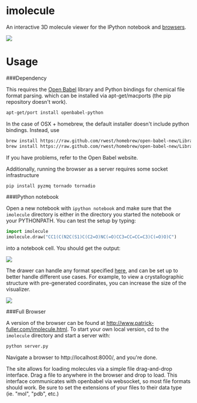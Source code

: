 imolecule
=========

An interactive 3D molecule viewer for the IPython notebook and
[browsers](http://www.patrick-fuller.com/imolecule.html).

![](http://www.patrick-fuller.com/wp-content/uploads/2013/04/collagen_imolecule.png)

Usage
=====

###Dependency

This requires the [Open Babel](http://openbabel.org/wiki/Main_Page) library
and Python bindings for chemical file format parsing. which can be installed
via apt-get/macports (the pip repository doesn't work).

```bash
apt-get/port install openbabel-python
```

In the case of OSX + homebrew, the default installer doesn't include python
bindings. Instead, use

```bash
brew install https://raw.github.com/rwest/homebrew/open-babel-new/Library/Formula/eigen2.rb
brew install https://raw.github.com/rwest/homebrew/open-babel-new/Library/Formula/open-babel.rb
```

If you have problems, refer to the Open Babel website.

Additionally, running the browser as a server requires some socket infrastructure

```bash
pip install pyzmq tornado tornadio
```

###IPython notebook

Open a new notebook with `ipython notebook` and make sure that the `imolecule`
directory is either in the directory you started the notebook or your
PYTHONPATH. You can test the setup by typing:

```python
import imolecule
imolecule.draw("CC1(C(N2C(S1)C(C2=O)NC(=O)CC3=CC=CC=C3)C(=O)O)C")
```

into a notebook cell. You should get the output:

![](http://www.patrick-fuller.com/wp-content/uploads/2013/04/imolecule_penicillin.png)

The drawer can handle any format specified [here](http://openbabel.org/docs/2.3.1/FileFormats/Overview.html),
and can be set up to better handle different use cases. For example, to view a
crystallographic structure with pre-generated coordinates, you can increase the size of the visualizer.

![](http://www.patrick-fuller.com/wp-content/uploads/2013/04/imolecule_nu100.png)

###Full Browser

A version of the browser can be found at http://www.patrick-fuller.com/imolecule.html.
To start your own local version, cd to the `imolecule` directory and start a
server with:

```bash
python server.py
```

Navigate a browser to http://localhost:8000/, and you're done.

The site allows for loading molecules via a simple file drag-and-drop interface.
Drag a file to anywhere in the browser and drop to load. This interface
communicates with openbabel via websocket, so most file formats should work. Be
sure to set the extensions of your files to their data type (ie. "mol", "pdb",
etc.)
